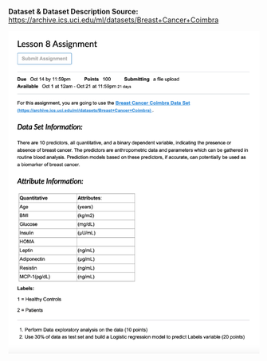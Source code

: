 **Dataset & Dataset Description Source:** https://archive.ics.uci.edu/ml/datasets/Breast+Cancer+Coimbra

![](https://github.com/martell-n-tardy/SciKit-Learn/blob/main/Supervised%20Learning/Classification%20Modeling/Lesson%208%20Assignment_pg1.png)

